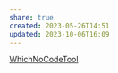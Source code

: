 ```yaml
---
share: true
created: 2023-05-26T14:51
updated: 2023-10-06T16:09
---
```

[WhichNoCodeTool](https://www.whichnocodetool.com/ "WhichNoCodeTool")
